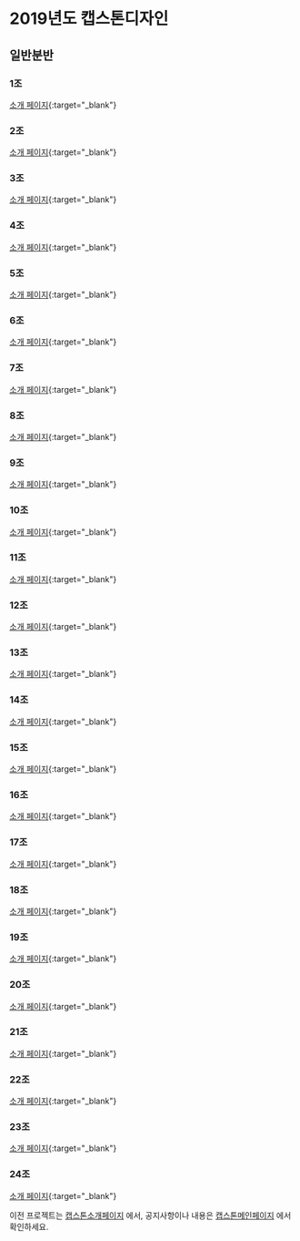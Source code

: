 <meta name="gc:client-id" content="a11a1bda412d928fb39a">
<meta name="gc:client-secret" content="92b7cf30bc42c49d589a10372c3f9ff3bb310037">

# 2019년도 캡스톤디자인

## 일반분반

### 1조
[소개 페이지](https://kookmin-sw.github.io/2019-cap1-2019_1){:target="_blank"}
<div class="github-card" data-github="kookmin-sw/2019-cap1-2019_1" data-width="100%" data-height="150" data-theme="default" data-target="blank"></div>

### 2조
[소개 페이지](https://kookmin-sw.github.io/2019-cap1-2019_2){:target="_blank"}
<div class="github-card" data-github="kookmin-sw/2019-cap1-2019_2" data-width="100%" data-height="150" data-theme="default" data-target="blank"></div>

### 3조
[소개 페이지](https://kookmin-sw.github.io/2019-cap1-2019_3){:target="_blank"}
<div class="github-card" data-github="kookmin-sw/2019-cap1-2019_3" data-width="100%" data-height="150" data-theme="default" data-target="blank"></div>

### 4조
[소개 페이지](https://kookmin-sw.github.io/2019-cap1-2019_4){:target="_blank"}
<div class="github-card" data-github="kookmin-sw/2019-cap1-2019_4" data-width="100%" data-height="150" data-theme="default" data-target="blank"></div>

### 5조
[소개 페이지](https://kookmin-sw.github.io/2019-cap1-2019_5){:target="_blank"}
<div class="github-card" data-github="kookmin-sw/2019-cap1-2019_5" data-width="100%" data-height="150" data-theme="default" data-target="blank"></div>

### 6조
[소개 페이지](https://kookmin-sw.github.io/2019-cap1-2019_6){:target="_blank"}
<div class="github-card" data-github="kookmin-sw/2019-cap1-2019_6" data-width="100%" data-height="150" data-theme="default" data-target="blank"></div>

### 7조
[소개 페이지](https://kookmin-sw.github.io/2019-cap1-2019_7){:target="_blank"}
<div class="github-card" data-github="kookmin-sw/2019-cap1-2019_7" data-width="100%" data-height="150" data-theme="default" data-target="blank"></div>

### 8조
[소개 페이지](https://kookmin-sw.github.io/2019-cap1-2019_8){:target="_blank"}
<div class="github-card" data-github="kookmin-sw/2019-cap1-2019_8" data-width="100%" data-height="150" data-theme="default" data-target="blank"></div>

### 9조
[소개 페이지](https://kookmin-sw.github.io/2019-cap1-2019_9){:target="_blank"}
<div class="github-card" data-github="kookmin-sw/2019-cap1-2019_9" data-width="100%" data-height="150" data-theme="default" data-target="blank"></div>

### 10조
[소개 페이지](https://kookmin-sw.github.io/2019-cap1-2019_10){:target="_blank"}
<div class="github-card" data-github="kookmin-sw/2019-cap1-2019_10" data-width="100%" data-height="150" data-theme="default" data-target="blank"></div>

### 11조
[소개 페이지](https://kookmin-sw.github.io/2019-cap1-2019_11){:target="_blank"}
<div class="github-card" data-github="kookmin-sw/2019-cap1-2019_11" data-width="100%" data-height="150" data-theme="default" data-target="blank"></div>

### 12조
[소개 페이지](https://kookmin-sw.github.io/2019-cap1-2019_12){:target="_blank"}
<div class="github-card" data-github="kookmin-sw/2019-cap1-2019_12" data-width="100%" data-height="150" data-theme="default" data-target="blank"></div>

### 13조
[소개 페이지](https://kookmin-sw.github.io/2019-cap1-2019_13){:target="_blank"}
<div class="github-card" data-github="kookmin-sw/2019-cap1-2019_13" data-width="100%" data-height="150" data-theme="default" data-target="blank"></div>

### 14조
[소개 페이지](https://kookmin-sw.github.io/2019-cap1-2019_14){:target="_blank"}
<div class="github-card" data-github="kookmin-sw/2019-cap1-2019_14" data-width="100%" data-height="150" data-theme="default" data-target="blank"></div>

### 15조
[소개 페이지](https://kookmin-sw.github.io/2019-cap1-2019_15){:target="_blank"}
<div class="github-card" data-github="kookmin-sw/2019-cap1-2019_15" data-width="100%" data-height="150" data-theme="default" data-target="blank"></div>

### 16조
[소개 페이지](https://kookmin-sw.github.io/2019-cap1-2019_16){:target="_blank"}
<div class="github-card" data-github="kookmin-sw/2019-cap1-2019_16" data-width="100%" data-height="150" data-theme="default" data-target="blank"></div>

### 17조
[소개 페이지](https://kookmin-sw.github.io/2019-cap1-2019_17){:target="_blank"}
<div class="github-card" data-github="kookmin-sw/2019-cap1-2019_17" data-width="100%" data-height="150" data-theme="default" data-target="blank"></div>

### 18조
[소개 페이지](https://github.com/kookmin-sw/2019-cap1-18){:target="_blank"}
<div class="github-card" data-github="kookmin-sw/2019-cap1-18" data-width="100%" data-height="150" data-theme="default" data-target="blank"></div>

### 19조
[소개 페이지](https://kookmin-sw.github.io/2019-cap1-2019_19){:target="_blank"}
<div class="github-card" data-github="kookmin-sw/2019-cap1-2019_19" data-width="100%" data-height="150" data-theme="default" data-target="blank"></div>

### 20조
[소개 페이지](https://kookmin-sw.github.io/2019-cap1-2019_20){:target="_blank"}
<div class="github-card" data-github="kookmin-sw/2019-cap1-2019_20" data-width="100%" data-height="150" data-theme="default" data-target="blank"></div>

### 21조
[소개 페이지](https://kookmin-sw.github.io/2019-cap1-2019_21){:target="_blank"}
<div class="github-card" data-github="kookmin-sw/2019-cap1-2019_21" data-width="100%" data-height="150" data-theme="default" data-target="blank"></div>

### 22조
[소개 페이지](https://kookmin-sw.github.io/2019-cap1-2019_22){:target="_blank"}
<div class="github-card" data-github="kookmin-sw/2019-cap1-2019_22" data-width="100%" data-height="150" data-theme="default" data-target="blank"></div>

### 23조
[소개 페이지](https://kookmin-sw.github.io/2019-cap1-2019_23){:target="_blank"}
<div class="github-card" data-github="kookmin-sw/2019-cap1-2019_23" data-width="100%" data-height="150" data-theme="default" data-target="blank"></div>

### 24조
[소개 페이지](https://kookmin-sw.github.io/2019-cap1-2019_24){:target="_blank"}
<div class="github-card" data-github="kookmin-sw/2019-cap1-2019_24" data-width="100%" data-height="150" data-theme="default" data-target="blank"></div>


<script src="//kookmin-sw.github.io/card/widget.js"></script>

이전 프로젝트는 [캡스톤소개페이지](https://kookmin-sw.github.io/2018/) 에서,
공지사항이나 내용은 [캡스톤메인페이지](http://capstone.cs.kookmin.ac.kr/) 에서 확인하세요.

